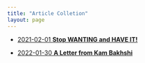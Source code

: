 ```yaml
---
title: "Article Colletion"
layout: page
---
```


- [2021-02-01 **Stop WANTING and HAVE IT!**](/_posts/2021-02-01-stop-wanting-and-have-it.md)

- [2022-01-30 **A Letter from Kam Bakhshi**](/_posts/2022-01-30-A-Letter-from-Kam-Bakhshi.md)
